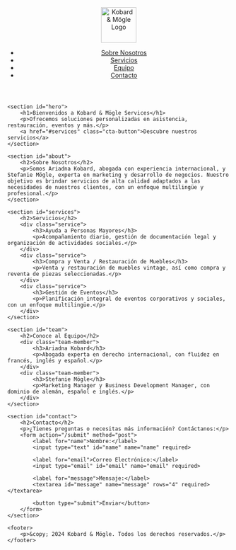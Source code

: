 <!DOCTYPE html>
<html lang="es">
<head>
    <meta charset="UTF-8">
    <meta name="viewport" content="width=device-width, initial-scale=1.0">
    <title>Kobard & Mögle Services</title>
    <link rel="stylesheet" href="styles.css">
</head>
<body>
    <header>
        <nav>
            <div class="logo">
                <img src="Km.png" alt="Kobard & Mögle Logo" style="height: 80px;">
            </div>
            <ul>
                <li><a href="#about">Sobre Nosotros</a></li>
                <li><a href="#services">Servicios</a></li>
                <li><a href="#team">Equipo</a></li>
                <li><a href="#contact">Contacto</a></li>
            </ul>
        </nav>
    </header>

    <section id="hero">
        <h1>Bienvenidos a Kobard & Mögle Services</h1>
        <p>Ofrecemos soluciones personalizadas en asistencia, restauración, eventos y más.</p>
        <a href="#services" class="cta-button">Descubre nuestros servicios</a>
    </section>

    <section id="about">
        <h2>Sobre Nosotros</h2>
        <p>Somos Ariadna Kobard, abogada con experiencia internacional, y Stefanie Mögle, experta en marketing y desarrollo de negocios. Nuestro objetivo es brindar servicios de alta calidad adaptados a las necesidades de nuestros clientes, con un enfoque multilingüe y profesional.</p>
    </section>

    <section id="services">
        <h2>Servicios</h2>
        <div class="service">
            <h3>Ayuda a Personas Mayores</h3>
            <p>Acompañamiento diario, gestión de documentación legal y organización de actividades sociales.</p>
        </div>
        <div class="service">
            <h3>Compra y Venta / Restauración de Muebles</h3>
            <p>Venta y restauración de muebles vintage, así como compra y reventa de piezas seleccionadas.</p>
        </div>
        <div class="service">
            <h3>Gestión de Eventos</h3>
            <p>Planificación integral de eventos corporativos y sociales, con un enfoque multilingüe.</p>
        </div>
    </section>

    <section id="team">
        <h2>Conoce al Equipo</h2>
        <div class="team-member">
            <h3>Ariadna Kobard</h3>
            <p>Abogada experta en derecho internacional, con fluidez en francés, inglés y español.</p>
        </div>
        <div class="team-member">
            <h3>Stefanie Mögle</h3>
            <p>Marketing Manager y Business Development Manager, con dominio de alemán, español e inglés.</p>
        </div>
    </section>

    <section id="contact">
        <h2>Contacto</h2>
        <p>¿Tienes preguntas o necesitas más información? Contáctanos:</p>
        <form action="/submit" method="post">
            <label for="name">Nombre:</label>
            <input type="text" id="name" name="name" required>

            <label for="email">Correo Electrónico:</label>
            <input type="email" id="email" name="email" required>

            <label for="message">Mensaje:</label>
            <textarea id="message" name="message" rows="4" required></textarea>

            <button type="submit">Enviar</button>
        </form>
    </section>

    <footer>
        <p>&copy; 2024 Kobard & Mögle. Todos los derechos reservados.</p>
    </footer>
</body>
</html>
